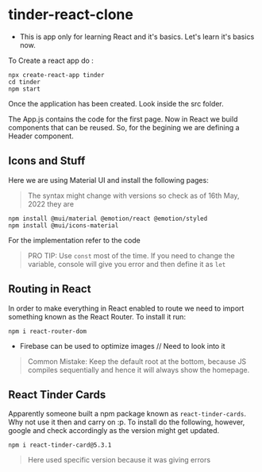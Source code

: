 # tinder-react-clone

- This is app only for learning React and it's basics. Let's learn it's basics now.

To Create a react app do :

```
npx create-react-app tinder
cd tinder
npm start
```

Once the application has been created. Look inside the src folder.

The App.js contains the code for the first page.
Now in React we build components that can be reused.
So, for the begining we are defining a Header component.

## Icons and Stuff

Here we are using Material UI and install the following pages:

> The syntax might change with versions so check as of 16th May, 2022 they are

```
npm install @mui/material @emotion/react @emotion/styled
npm install @mui/icons-material
```

For the implementation refer to the code

> PRO TIP: Use `const` most of the time. If you need to change the variable, console will give you error and then define it as `let`

## Routing in React

In order to make everything in React enabled to route we need to import something known as the React Router. To install it run:

```
npm i react-router-dom
```

- Firebase can be used to optimize images // Need to look into it

> Common Mistake: Keep the default root at the bottom, because JS compiles sequentially and hence it will always show the homepage.

## React Tinder Cards

Apparently someone built a npm package known as `react-tinder-cards`. Why not use it then and carry on :p. To install do the following, however, google and check accordingly as the version might get updated. 

```
npm i react-tinder-card@5.3.1
```
> Here used specific version because it was giving errors
